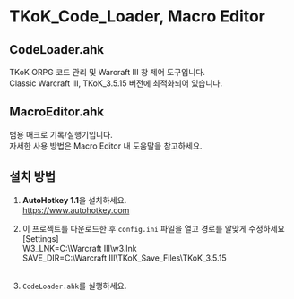 # TKoK_Code_Loader, Macro Editor

## CodeLoader.ahk
TKoK ORPG 코드 관리 및 Warcraft III 창 제어 도구입니다.  
Classic Warcraft III, TKoK_3.5.15 버전에 최적화되어 있습니다.

## MacroEditor.ahk
범용 매크로 기록/실행기입니다.  
자세한 사용 방법은 Macro Editor 내 도움말을 참고하세요.

## 설치 방법
1. **AutoHotkey 1.1**을 설치하세요.  
   https://www.autohotkey.com

2. 이 프로젝트를 다운로드한 후 `config.ini` 파일을 열고 경로를 알맞게 수정하세요<br>
[Settings]<br>
W3_LNK=C:\Warcraft III\w3.lnk <br>
SAVE_DIR=C:\Warcraft III\TKoK_Save_Files\TKoK_3.5.15 <br><br>

3. `CodeLoader.ahk`를 실행하세요.
